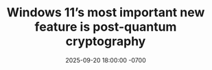 ---
layout: post
type: link
date: 2025-09-20 18:00:00 -0700
title: "Windows 11’s most important new feature is post-quantum cryptography"
link: https://arstechnica.com/security/2025/05/heres-how-windows-11-aims-to-make-the-world-safe-in-the-post-quantum-era
permalink: /post/2025/09/20/windows-post-quantum
categories: 
- windows
- microsoft
- quantum computing
- cryptography
---